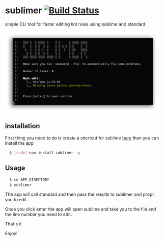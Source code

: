 # sublimer [![Build Status](https://api.travis-ci.org/csanz/sublimer.svg?branch=master)](https://travis-ci.org/csanz/sublimer)
simple CLI tool for faster editing lint rules using sublime and standard

![Screenshot](https://raw.githubusercontent.com/csanz/sublimer/master/misc/sublimer.png?bust=1)

## installation

First thing you need to do is create a shortcut for sublime [here](https://gist.github.com/csanz/13b72f3f021d08b012e01fa8ad442abc) then you can install the app

``` bash
  $ [sudo] npm install sublimer -g
```

## Usage

``` bash
  $ cd APP_DIRECTORY
  $ sublimer
```

The app will call standard and then pass the results to sublimer and propt you to edit.  

Once you click enter the app will open sublime and take you to the file and the line number you need to edit. 

That's it

Enjoy! 